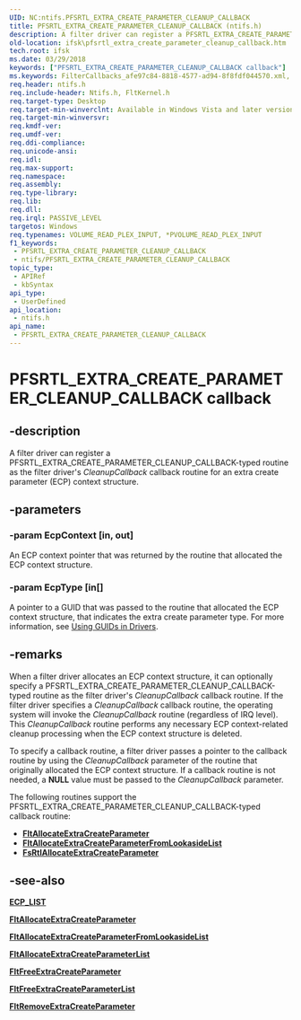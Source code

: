 ```yaml
---
UID: NC:ntifs.PFSRTL_EXTRA_CREATE_PARAMETER_CLEANUP_CALLBACK
title: PFSRTL_EXTRA_CREATE_PARAMETER_CLEANUP_CALLBACK (ntifs.h)
description: A filter driver can register a PFSRTL_EXTRA_CREATE_PARAMETER_CLEANUP_CALLBACK-typed routine as the filter driver's CleanupCallback callback routine for an extra create parameter (ECP) context structure.
old-location: ifsk\pfsrtl_extra_create_parameter_cleanup_callback.htm
tech.root: ifsk
ms.date: 03/29/2018
keywords: ["PFSRTL_EXTRA_CREATE_PARAMETER_CLEANUP_CALLBACK callback"]
ms.keywords: FilterCallbacks_afe97c84-8818-4577-ad94-8f8fdf044570.xml, PFSRTL_EXTRA_CREATE_PARAMETER_CLEANUP_CALLBACK, PFSRTL_EXTRA_CREATE_PARAMETER_CLEANUP_CALLBACK function pointer [Installable File System Drivers], ifsk.pfsrtl_extra_create_parameter_cleanup_callback, ntifs/PFSRTL_EXTRA_CREATE_PARAMETER_CLEANUP_CALLBACK
req.header: ntifs.h
req.include-header: Ntifs.h, FltKernel.h
req.target-type: Desktop
req.target-min-winverclnt: Available in Windows Vista and later versions of all Windows operating systems.
req.target-min-winversvr: 
req.kmdf-ver: 
req.umdf-ver: 
req.ddi-compliance: 
req.unicode-ansi: 
req.idl: 
req.max-support: 
req.namespace: 
req.assembly: 
req.type-library: 
req.lib: 
req.dll: 
req.irql: PASSIVE_LEVEL
targetos: Windows
req.typenames: VOLUME_READ_PLEX_INPUT, *PVOLUME_READ_PLEX_INPUT
f1_keywords:
 - PFSRTL_EXTRA_CREATE_PARAMETER_CLEANUP_CALLBACK
 - ntifs/PFSRTL_EXTRA_CREATE_PARAMETER_CLEANUP_CALLBACK
topic_type:
 - APIRef
 - kbSyntax
api_type:
 - UserDefined
api_location:
 - ntifs.h
api_name:
 - PFSRTL_EXTRA_CREATE_PARAMETER_CLEANUP_CALLBACK
---
```


# PFSRTL_EXTRA_CREATE_PARAMETER_CLEANUP_CALLBACK callback

## -description

A filter driver can register a PFSRTL_EXTRA_CREATE_PARAMETER_CLEANUP_CALLBACK-typed routine as the filter driver's *CleanupCallback* callback routine for an extra create parameter (ECP) context structure.

## -parameters

### -param EcpContext [in, out]

An ECP context pointer that was returned by the routine that allocated the ECP context structure.

### -param EcpType [in[]

A pointer to a GUID that was passed to the routine that allocated the ECP context structure, that indicates the extra create parameter type.  For more information, see [Using GUIDs in Drivers](/windows-hardware/drivers/kernel/using-guids-in-drivers).

## -remarks

When a filter driver allocates an ECP context structure, it can optionally specify a PFSRTL_EXTRA_CREATE_PARAMETER_CLEANUP_CALLBACK-typed routine as the filter driver's *CleanupCallback* callback routine.  If the filter driver specifies a *CleanupCallback* callback routine, the operating system will invoke the *CleanupCallback* routine (regardless of IRQ level).  This *CleanupCallback* routine performs any necessary ECP context-related cleanup processing when the ECP context structure is deleted.

To specify a callback routine, a filter driver passes a pointer to the callback routine by using the *CleanupCallback* parameter of the routine that originally allocated the ECP context structure.  If a callback routine is not needed, a **NULL** value must be passed to the *CleanupCallback* parameter.

The following routines support the PFSRTL_EXTRA_CREATE_PARAMETER_CLEANUP_CALLBACK-typed callback routine:

* [**FltAllocateExtraCreateParameter**](../fltkernel/nf-fltkernel-fltallocateextracreateparameter.md)
* [**FltAllocateExtraCreateParameterFromLookasideList**](../fltkernel/nf-fltkernel-fltallocateextracreateparameterfromlookasidelist.md)
* [**FsRtlAllocateExtraCreateParameter**](nf-ntifs-fsrtlallocateextracreateparameter.md)

## -see-also

[**ECP_LIST**](/previous-versions/windows/hardware/drivers/ff540148(v=vs.85))

[**FltAllocateExtraCreateParameter**](../fltkernel/nf-fltkernel-fltallocateextracreateparameter.md)

[**FltAllocateExtraCreateParameterFromLookasideList**](../fltkernel/nf-fltkernel-fltallocateextracreateparameterfromlookasidelist.md)

[**FltAllocateExtraCreateParameterList**](../fltkernel/nf-fltkernel-fltallocateextracreateparameterlist.md)

[**FltFreeExtraCreateParameter**](../fltkernel/nf-fltkernel-fltfreeextracreateparameter.md)

[**FltFreeExtraCreateParameterList**](../fltkernel/nf-fltkernel-fltfreeextracreateparameterlist.md)

[**FltRemoveExtraCreateParameter**](../fltkernel/nf-fltkernel-fltremoveextracreateparameter.md)
